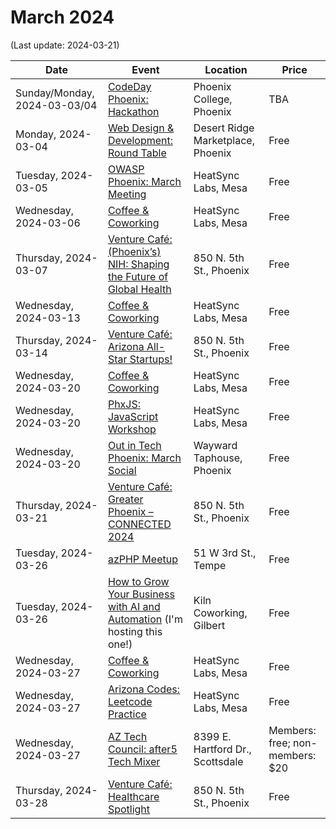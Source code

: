 # March 2024

(Last update: 2024-03-21)

| Date | Event | Location | Price |
| ---- | ----- | -------- | ----- |
| Sunday/Monday, 2024-03-03/04 | [CodeDay Phoenix: Hackathon](https://event.codeday.org/en-US/phoenix) | Phoenix College, Phoenix | TBA |
| Monday, 2024-03-04 | [Web Design & Development: Round Table](https://www.meetup.com/webdesignersdevelopers/events/298944974/) | Desert Ridge Marketplace, Phoenix | Free |
| Tuesday, 2024-03-05 | [OWASP Phoenix: March Meeting](https://www.meetup.com/owasp-phoenix-chapter/events/299251813/) | HeatSync Labs, Mesa | Free |
| Wednesday, 2024-03-06 | [Coffee & Coworking](https://www.meetup.com/coffee-and-coworking-east-valley/events/mclbhtygcfbjb/#) | HeatSync Labs, Mesa | Free |
| Thursday, 2024-03-07 |[Venture Café: (Phoenix’s) NIH: Shaping the Future of Global Health](https://venturecafephoenix.org/) | 850 N. 5th St., Phoenix | Free |
| Wednesday, 2024-03-13 | [Coffee & Coworking](https://www.meetup.com/coffee-and-coworking-east-valley/events/mclbhtygcfbrb/) | HeatSync Labs, Mesa | Free |
| Thursday, 2024-03-14 |[Venture Café: Arizona All-Star Startups!](https://venturecafephoenix.org/) | 850 N. 5th St., Phoenix | Free |
| Wednesday, 2024-03-20 | [Coffee & Coworking](https://www.meetup.com/coffee-and-coworking-east-valley/events/mclbhtygcfbbc/) | HeatSync Labs, Mesa | Free |
| Wednesday, 2024-03-20 | [PhxJS: JavaScript Workshop](https://www.meetup.com/phoenix-javascript/events/gnxcktygcfbbc/) | HeatSync Labs, Mesa | Free |
| Wednesday, 2024-03-20 |[Out in Tech Phoenix: March Social](https://outintech.com/event/out-in-tech-phoenix-march-social/) | Wayward Taphouse, Phoenix | Free |
| Thursday, 2024-03-21 |[Venture Café: Greater Phoenix – CONNECTED 2024](https://venturecafephoenix.org/) | 850 N. 5th St., Phoenix | Free |
| Tuesday, 2024-03-26 | [azPHP Meetup](https://www.meetup.com/azphpug/events/mgffhtygcfbjc/) | 51 W 3rd St., Tempe | Free |
| Tuesday, 2024-03-26 | [How to Grow Your Business with AI and Automation](https://www.meetup.com/business-ai-automation/events/299614627/) (I'm hosting this one!) | Kiln Coworking, Gilbert | Free |
| Wednesday, 2024-03-27 | [Coffee & Coworking](https://www.meetup.com/coffee-and-coworking-east-valley/events/mclbhtygcfbkc/) | HeatSync Labs, Mesa | Free |
| Wednesday, 2024-03-27 | [Arizona Codes: Leetcode Practice](https://www.meetup.com/arizona-codes/events/299640882/) | HeatSync Labs, Mesa | Free |
| Wednesday, 2024-03-27 | [AZ Tech Council: after5 Tech Mixer](https://www.aztechcouncil.org/event/2024-march-after5-tech-mixer/) | 8399 E. Hartford Dr., Scottsdale | Members: free; non-members: $20 |
| Thursday, 2024-03-28 |[Venture Café: Healthcare Spotlight](https://venturecafephoenix.org/event/healthcare-spotlight-bridging-the-gap-between-provider-and-patient/) | 850 N. 5th St., Phoenix | Free |

